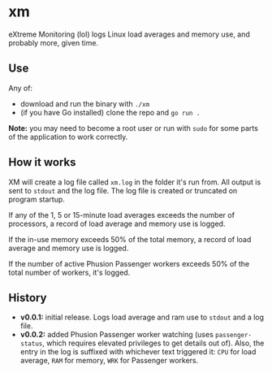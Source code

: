 # xm

eXtreme Monitoring (lol) logs Linux load averages and memory use, and probably more, given time.

## Use

Any of:

* download and run the binary with `./xm`
* (if you have Go installed) clone the repo and `go run .`

**Note:** you may need to become a root user or run with `sudo` for some parts of the application to work correctly.

## How it works

XM will create a log file called `xm.log` in the folder it's run from.  All output is sent to `stdout` and the log file.  The log file is created or truncated on program startup.

If any of the 1, 5 or 15-minute load averages exceeds the number of processors, a record of load average and memory use is logged.

If the in-use memory exceeds 50% of the total memory, a record of load average and memory use is logged.

If the number of active Phusion Passenger workers exceeds 50% of the total number of workers, it's logged.

## History

* **v0.0.1:** initial release. Logs load average and ram use to `stdout` and a log file.
* **v0.0.2:** added Phusion Passenger worker watching (uses `passenger-status`, which requires elevated privileges to get details out of). Also, the entry in the log is suffixed with whichever text triggered it: `CPU` for load average, `RAM` for memory, `WRK` for Passenger workers.
